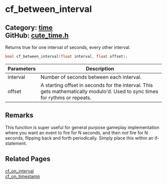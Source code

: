 [](../header.md ':include')

# cf_between_interval

Category: [time](/api_reference?id=time)  
GitHub: [cute_time.h](https://github.com/RandyGaul/cute_framework/blob/master/include/cute_time.h)  
---

Returns true for one interval of seconds, every other interval.

```cpp
bool cf_between_interval(float interval, float offset);
```

Parameters | Description
--- | ---
interval | Number of seconds between each interval.
offset | A starting offset in seconds for the interval. This gets mathematically modulo'd. Used to sync times for rythms or repeats.

## Remarks

This function is super useful for general purpose gameplay implementation where you want an event to fire for N seconds,
and then _not_ fire for N seconds, flipping back and forth periodically. Simply place this within an if-statement.

## Related Pages

[cf_on_interval](/time/cf_on_interval.md)  
[cf_on_timestamp](/time/cf_on_timestamp.md)  
